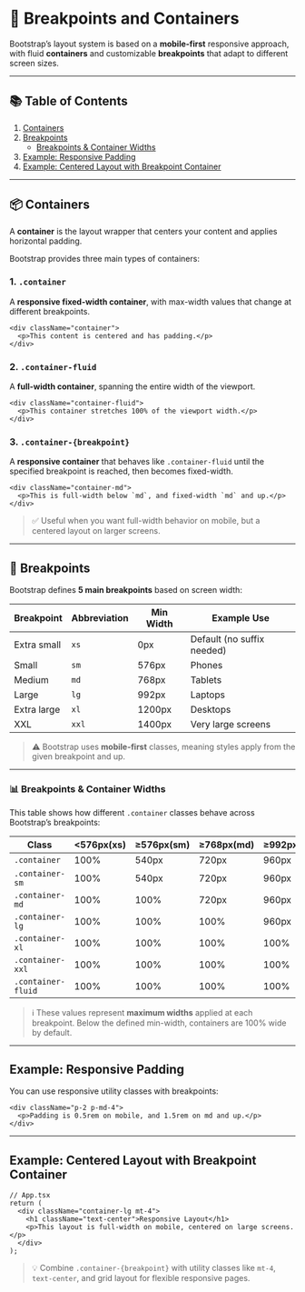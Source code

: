 # 🧱 Breakpoints and Containers

Bootstrap’s layout system is based on a **mobile-first** responsive approach, with fluid **containers** and customizable **breakpoints** that adapt to different screen sizes.

---

## 📚 Table of Contents

1. [Containers](#-containers)
2. [Breakpoints](#-breakpoints)
    - [Breakpoints & Container Widths](#-breakpoints--container-widths)
3. [Example: Responsive Padding](#example-responsive-padding)
4. [Example: Centered Layout with Breakpoint Container](#example-centered-layout-with-breakpoint-container)

---

## 📦 Containers

A **container** is the layout wrapper that centers your content and applies horizontal padding.

Bootstrap provides three main types of containers:

### 1. `.container`

A **responsive fixed-width container**, with max-width values that change at different breakpoints.

```tsx
<div className="container">
  <p>This content is centered and has padding.</p>
</div>
```

### 2. `.container-fluid`

A **full-width container**, spanning the entire width of the viewport.

```tsx
<div className="container-fluid">
  <p>This container stretches 100% of the viewport width.</p>
</div>
```

### 3. `.container-{breakpoint}`

A **responsive container** that behaves like `.container-fluid` until the specified breakpoint is reached, then becomes fixed-width.

```tsx
<div className="container-md">
  <p>This is full-width below `md`, and fixed-width `md` and up.</p>
</div>
```

> ✅ Useful when you want full-width behavior on mobile, but a centered layout on larger screens.

---

## 📐 Breakpoints

Bootstrap defines **5 main breakpoints** based on screen width:

| Breakpoint  | Abbreviation | Min Width | Example Use                |
| ----------- | ------------ | --------- | -------------------------- |
| Extra small | `xs`         | 0px       | Default (no suffix needed) |
| Small       | `sm`         | 576px     | Phones                     |
| Medium      | `md`         | 768px     | Tablets                    |
| Large       | `lg`         | 992px     | Laptops                    |
| Extra large | `xl`         | 1200px    | Desktops                   |
| XXL         | `xxl`        | 1400px    | Very large screens         |

> ⚠️ Bootstrap uses **mobile-first** classes, meaning styles apply from the given breakpoint and up.

---

### 📊 Breakpoints & Container Widths

This table shows how different `.container` classes behave across Bootstrap’s breakpoints:

| Class              | <576px(xs) | ≥576px(sm) | ≥768px(md) | ≥992px(lg) | ≥1200px(xl) | ≥1400px(xxl) |
| ------------------ | -------------- | -------------- | -------------- | -------------- | --------------- | ---------------- |
| `.container`       | 100%           | 540px          | 720px          | 960px          | 1140px          | 1320px           |
| `.container-sm`    | 100%           | 540px          | 720px          | 960px          | 1140px          | 1320px           |
| `.container-md`    | 100%           | 100%           | 720px          | 960px          | 1140px          | 1320px           |
| `.container-lg`    | 100%           | 100%           | 100%           | 960px          | 1140px          | 1320px           |
| `.container-xl`    | 100%           | 100%           | 100%           | 100%           | 1140px          | 1320px           |
| `.container-xxl`   | 100%           | 100%           | 100%           | 100%           | 100%            | 1320px           |
| `.container-fluid` | 100%           | 100%           | 100%           | 100%           | 100%            | 100%             |

> ℹ️ These values represent **maximum widths** applied at each breakpoint. Below the defined min-width, containers are 100% wide by default.

---

## Example: Responsive Padding

You can use responsive utility classes with breakpoints:

```tsx
<div className="p-2 p-md-4">
  <p>Padding is 0.5rem on mobile, and 1.5rem on md and up.</p>
</div>
```

---

## Example: Centered Layout with Breakpoint Container

```tsx
// App.tsx
return (
  <div className="container-lg mt-4">
    <h1 className="text-center">Responsive Layout</h1>
    <p>This layout is full-width on mobile, centered on large screens.</p>
  </div>
);
```

> 💡 Combine `.container-{breakpoint}` with utility classes like `mt-4`, `text-center`, and grid layout for flexible responsive pages.

